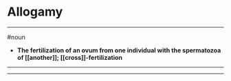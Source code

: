 # Allogamy
---
#noun
- **The fertilization of an ovum from one individual with the spermatozoa of [[another]]; [[cross]]-fertilization**
---
---
